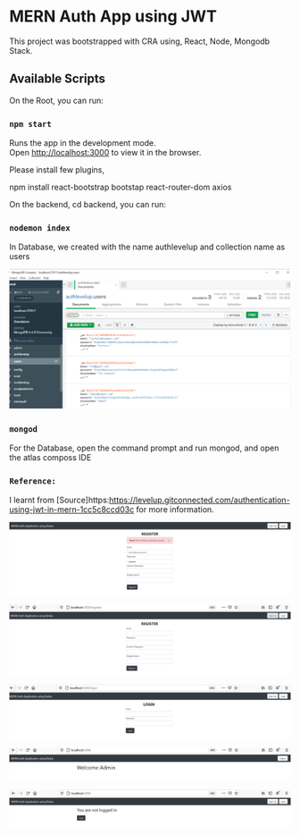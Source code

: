 # MERN Auth App using JWT 

This project was bootstrapped with CRA using, React, Node, Mongodb Stack.

## Available Scripts

On the Root, you can run:

### `npm start`

Runs the app in the development mode.\
Open [http://localhost:3000](http://localhost:3000) to view it in the browser.

Please install few plugins,

npm install react-bootstrap bootstap react-router-dom axios

On the backend, cd backend, you can run:

### `nodemon index`

In Database, we created with the name authlevelup and collection name as users

![database](https://github.com/HSarfaraz/MERN-Auth-jwt/blob/main/database.png)

### `mongod`

For the Database, open the command prompt and run mongod, and open the atlas composs IDE 

### `Reference:`

I learnt from [Source]https:https://levelup.gitconnected.com/authentication-using-jwt-in-mern-1cc5c8ccd03c for more information.


![error](https://github.com/HSarfaraz/MERN-Auth-jwt/blob/main//error.png)

![signup](https://github.com/HSarfaraz/MERN-Auth-jwt/blob/main/signup.png)

![login](https://github.com/HSarfaraz/MERN-Auth-jwt/blob/main/login.png)

![logout](https://github.com/HSarfaraz/MERN-Auth-jwt/blob/main/logout.png)

![Afterlogout](https://github.com/HSarfaraz/MERN-Auth-jwt/blob/main/afterlogout.png)

